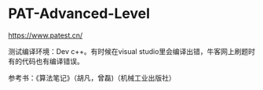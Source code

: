 # PAT-Advanced-Level
https://www.patest.cn/

测试编译环境：Dev c++。有时候在visual studio里会编译出错，牛客网上刷题时有的代码也有编译错误。

参考书：《算法笔记》（胡凡，曾磊)（机械工业出版社）
